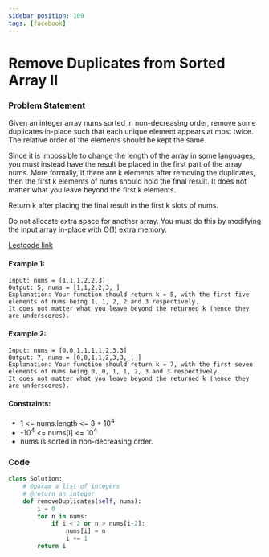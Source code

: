 ```yaml
---
sidebar_position: 109
tags: [facebook]
---
```


# Remove Duplicates from Sorted Array II

### Problem Statement

Given an integer array nums sorted in non-decreasing order, remove some duplicates in-place such that each unique element appears at most twice. The relative order of the elements should be kept the same.

Since it is impossible to change the length of the array in some languages, you must instead have the result be placed in the first part of the array nums. More formally, if there are k elements after removing the duplicates, then the first k elements of nums should hold the final result. It does not matter what you leave beyond the first k elements.

Return k after placing the final result in the first k slots of nums.

Do not allocate extra space for another array. You must do this by modifying the input array in-place with O(1) extra memory.

[Leetcode link](https://leetcode.com/problems/remove-duplicates-from-sorted-array-ii/)

#### Example 1:

```
Input: nums = [1,1,1,2,2,3]
Output: 5, nums = [1,1,2,2,3,_]
Explanation: Your function should return k = 5, with the first five elements of nums being 1, 1, 2, 2 and 3 respectively.
It does not matter what you leave beyond the returned k (hence they are underscores).
```

#### Example 2:

```
Input: nums = [0,0,1,1,1,1,2,3,3]
Output: 7, nums = [0,0,1,1,2,3,3,_,_]
Explanation: Your function should return k = 7, with the first seven elements of nums being 0, 0, 1, 1, 2, 3 and 3 respectively.
It does not matter what you leave beyond the returned k (hence they are underscores).
```

#### Constraints:

- 1 <= nums.length <= 3 \* 10<sup>4</sup>
- -10<sup>4</sup> <= nums[i] <= 10<sup>4</sup>
- nums is sorted in non-decreasing order.

### Code

```python title="Python Code"
class Solution:
    # @param a list of integers
    # @return an integer
    def removeDuplicates(self, nums):
        i = 0
        for n in nums:
            if i < 2 or n > nums[i-2]:
                nums[i] = n
                i += 1
        return i
```
